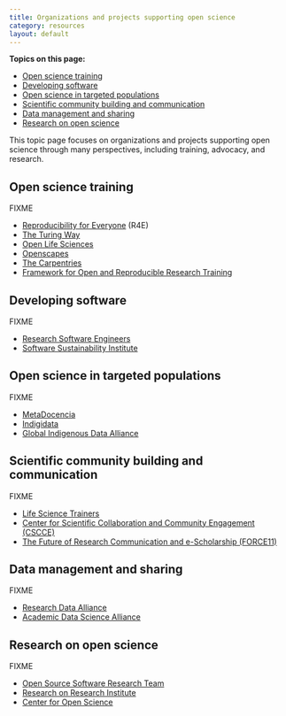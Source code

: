 ```yaml
---
title: Organizations and projects supporting open science
category: resources
layout: default
---
```


**Topics on this page:**
- [Open science training](#open-science-training)
- [Developing software](#developing-software)
- [Open science in targeted populations](#open-science-in-targeted-populations)
- [Scientific community building and communication](#scientific-community-building-and-communication)
- [Data management and sharing](#data-management-and-sharing)
- [Research on open science](#research-on-open-science)

This topic page focuses on organizations and projects supporting 
open science through many perspectives, including
training, advocacy, and research.

## Open science training 

FIXME

- [Reproducibility for Everyone](https://www.repro4everyone.org/) (R4E)
- [The Turing Way](https://the-turing-way.netlify.app/welcome)
- [Open Life Sciences](https://openlifesci.org/)
- [Openscapes](https://www.openscapes.org/)
- [The Carpentries](https://carpentries.org/)
- [Framework for Open and Reproducible Research Training](https://forrt.org/)

## Developing software

FIXME

- [Research Software Engineers](https://researchsoftware.org/)
- [Software Sustainability Institute](https://www.software.ac.uk/)

## Open science in targeted populations

FIXME

- [MetaDocencia](https://www.metadocencia.org/en/)
- [Indigidata](https://indigidata.nativebio.org/)
- [Global Indigenous Data Alliance](https://www.gida-global.org/)

## Scientific community building and communication

FIXME

- [Life Science Trainers](https://lifescitrainers.org/)
- [Center for Scientific Collaboration and Community Engagement (CSCCE)](https://www.cscce.org/)
- [The Future of Research Communication and e-Scholarship (FORCE11)](https://www.force11.org/)

## Data management and sharing

FIXME

- [Research Data Alliance](https://www.rd-alliance.org/)
- [Academic Data Science Alliance](https://academicdatascience.org/)

## Research on open science

FIXME

- [Open Source Software Research Team](https://opensourcesoftware.netlify.app/)
- [Research on Research Institute](https://researchonresearch.org/)
- [Center for Open Science](https://www.cos.io/)
